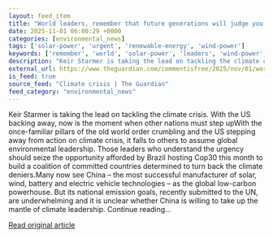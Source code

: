 ```yaml
---
layout: feed_item
title: "World leaders, remember that future generations will judge you. At Cop30, you can define how | Gordon Brown"
date: 2025-11-01 06:00:29 +0000
categories: [environmental_news]
tags: ['solar-power', 'urgent', 'renewable-energy', 'wind-power']
keywords: ['remember', 'world', 'solar-power', 'leaders', 'wind-power', 'renewable-energy', 'urgent']
description: "Keir Starmer is taking the lead on tackling the climate crisis"
external_url: https://www.theguardian.com/commentisfree/2025/nov/01/world-leaders-future-generations-judge-cop30-keir-starmer-gordon-brown
is_feed: true
source_feed: "Climate crisis | The Guardian"
feed_category: "environmental_news"
---
```


Keir Starmer is taking the lead on tackling the climate crisis. With the US backing away, now is the moment when other nations must step upWith the once-familiar pillars of the old world order crumbling and the US stepping away from action on climate crisis, it falls to others to assume global environmental leadership. Those leaders who understand the urgency should seize the opportunity afforded by Brazil hosting Cop30 this month to build a coalition of committed countries determined to turn back the climate deniers.Many now see China – the most successful manufacturer of solar, wind, battery and electric vehicle technologies – as the global low-carbon powerhouse. But its national emission goals, recently submitted to the UN, are underwhelming and it is unclear whether China is willing to take up the mantle of climate leadership. Continue reading...

[Read original article](https://www.theguardian.com/commentisfree/2025/nov/01/world-leaders-future-generations-judge-cop30-keir-starmer-gordon-brown)
